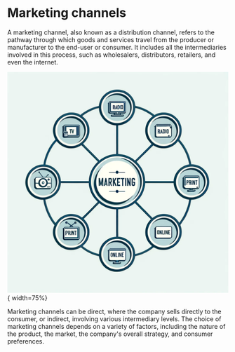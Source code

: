# Marketing channels

A marketing channel, also known as a distribution channel, refers to the pathway through which goods and services travel from the producer or manufacturer to the end-user or consumer. It includes all the intermediaries involved in this process, such as wholesalers, distributors, retailers, and even the internet.


![Marketing channels](marketing-channels.png){ width=75%}

Marketing channels can be direct, where the company sells directly to the consumer, or indirect, involving various intermediary levels. The choice of marketing channels depends on a variety of factors, including the nature of the product, the market, the company's overall strategy, and consumer preferences.

